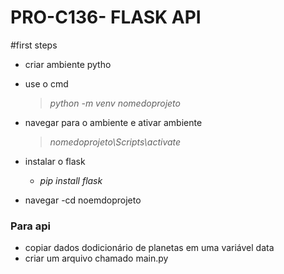# PRO-C136- FLASK API
#first steps
 - criar ambiente pytho
  - use o cmd
    > *python -m venv nomedoprojeto*

 - navegar para o ambiente e  ativar ambiente
   
    > *nomedoprojeto\Scripts\activate*

- instalar o flask
    - *pip install flask*
- navegar
    -cd noemdoprojeto

### Para api
 - copiar dados dodicionário de planetas em uma variável data
 - criar um arquivo chamado main.py